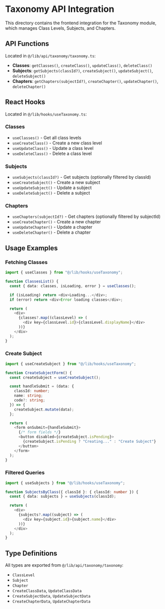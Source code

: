 # Taxonomy API Integration

This directory contains the frontend integration for the Taxonomy module, which manages Class Levels, Subjects, and Chapters.

## API Functions

Located in `@/lib/api/taxonomy/taxonomy.ts`:

- **Classes**: `getClasses()`, `createClass()`, `updateClass()`, `deleteClass()`
- **Subjects**: `getSubjects(classId?)`, `createSubject()`, `updateSubject()`, `deleteSubject()`
- **Chapters**: `getChapters(subjectId?)`, `createChapter()`, `updateChapter()`, `deleteChapter()`

## React Hooks

Located in `@/lib/hooks/useTaxonomy.ts`:

### Classes

- `useClasses()` - Get all class levels
- `useCreateClass()` - Create a new class level
- `useUpdateClass()` - Update a class level
- `useDeleteClass()` - Delete a class level

### Subjects

- `useSubjects(classId?)` - Get subjects (optionally filtered by classId)
- `useCreateSubject()` - Create a new subject
- `useUpdateSubject()` - Update a subject
- `useDeleteSubject()` - Delete a subject

### Chapters

- `useChapters(subjectId?)` - Get chapters (optionally filtered by subjectId)
- `useCreateChapter()` - Create a new chapter
- `useUpdateChapter()` - Update a chapter
- `useDeleteChapter()` - Delete a chapter

## Usage Examples

### Fetching Classes

```typescript
import { useClasses } from "@/lib/hooks/useTaxonomy";

function ClassesList() {
  const { data: classes, isLoading, error } = useClasses();

  if (isLoading) return <div>Loading...</div>;
  if (error) return <div>Error loading classes</div>;

  return (
    <div>
      {classes?.map((classLevel) => (
        <div key={classLevel.id}>{classLevel.displayName}</div>
      ))}
    </div>
  );
}
```

### Create Subject

```typescript
import { useCreateSubject } from "@/lib/hooks/useTaxonomy";

function CreateSubjectForm() {
  const createSubject = useCreateSubject();

  const handleSubmit = (data: {
    classId: number;
    name: string;
    code?: string;
  }) => {
    createSubject.mutate(data);
  };

  return (
    <form onSubmit={handleSubmit}>
      {/* form fields */}
      <button disabled={createSubject.isPending}>
        {createSubject.isPending ? "Creating..." : "Create Subject"}
      </button>
    </form>
  );
}
```

### Filtered Queries

```typescript
import { useSubjects } from "@/lib/hooks/useTaxonomy";

function SubjectsByClass({ classId }: { classId: number }) {
  const { data: subjects } = useSubjects(classId);

  return (
    <div>
      {subjects?.map((subject) => (
        <div key={subject.id}>{subject.name}</div>
      ))}
    </div>
  );
}
```

## Type Definitions

All types are exported from `@/lib/api/taxonomy/taxonomy`:

- `ClassLevel`
- `Subject`
- `Chapter`
- `CreateClassData`, `UpdateClassData`
- `CreateSubjectData`, `UpdateSubjectData`
- `CreateChapterData`, `UpdateChapterData`
